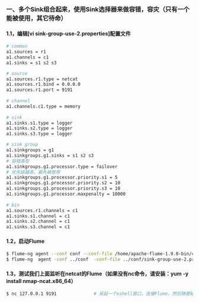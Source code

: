 ### 一、多个Sink组合起来，使用Sink选择器来做容错，容灾（只有一个能被使用，其它待命）
#### 1.1，编辑[vi sink-group-use-2.properties]配置文件
```bash
# common
a1.sources = r1
a1.channels = c1
a1.sinks = s1 s2 s3

# source
a1.sources.r1.type = netcat
a1.sources.r1.bind = 0.0.0.0
a1.sources.r1.port = 9191
  
# channel
a1.channels.c1.type = memory
  
# sink
a1.sinks.s1.type = logger
a1.sinks.s2.type = logger
a1.sinks.s3.type = logger

# sink group
a1.sinkgroups = g1
a1.sinkgroups.g1.sinks = s1 s2 s3
# 容错类型
a1.sinkgroups.g1.processor.type = failover
# 优先级越高，最先被使用
a1.sinkgroups.g1.processor.priority.s1 = 5
a1.sinkgroups.g1.processor.priority.s2 = 10
a1.sinkgroups.g1.processor.priority.s3 = 10
a1.sinkgroups.g1.processor.maxpenalty = 10000
  
# bin
a1.sources.r1.channels = c1
a1.sinks.s1.channel = c1
a1.sinks.s2.channel = c1
a1.sinks.s3.channel = c1
```

#### 1.2，启动Flume
```bash
$ flume-ng agent --conf conf --conf-file /home/apache-flume-1.9.0-bin/conf/sink-group-use-2.properties --name a1 -Dflume.root.logger=INFO,console  # linux使用
$ flume-ng  agent -conf ../conf  -conf-file ../conf/sink-group-use-2.properties -name a1 -property flume.root.logger=INFO,console                  # windows使用
```

#### 1.3，测试我们上面监听在netcat的Flume（如果没有nc命令，请安装：yum -y install nmap-ncat.x86_64）
```bash
$ nc 127.0.0.1 9191              # 另起一个xshell窗口，连接Flume，然后随便输入数据
```